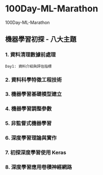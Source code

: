 # 100Day-ML-Marathon
100Day-ML-Marathon

## 機器學習初探 - 八大主題

### 1. 資料清理數據前處理
    Day1: 資料介紹與評估指標     
### 2. 資料科學特徵工程技術
### 3. 機器學習基礎模型建立
### 4. 機器學習調整參數
### 5. 非監督式機器學習
### 6. 深度學習理論與實作
### 7. 初探深度學習使用 Keras
### 8. 深度學習應用卷積神經網路
